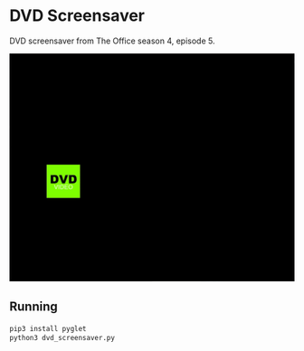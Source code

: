 # DVD Screensaver

DVD screensaver from The Office season 4, episode 5.

![Screenshot](images/dvd-screensaver.gif)

## Running

    pip3 install pyglet
    python3 dvd_screensaver.py
